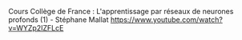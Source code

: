 


Cours Collège de France : L'apprentissage par réseaux de neurones profonds (1) - Stéphane Mallat
https://www.youtube.com/watch?v=WYZp2IZFLcE
